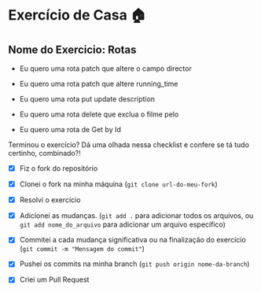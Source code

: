 # Exercício de Casa 🏠 

## Nome do Exercicio: Rotas

- Eu quero uma rota patch que altere o campo director

- Eu quero uma rota patch que altere running_time

- Eu quero uma rota put update description

- Eu quero uma rota delete que exclua o filme pelo

- Eu quero uma rota de Get by Id

Terminou o exercício? Dá uma olhada nessa checklist e confere se tá tudo certinho, combinado?!

- [x] Fiz o fork do repositório

- [x] Clonei o fork na minha máquina (`git clone url-do-meu-fork`)

- [x] Resolvi o exercício

- [x] Adicionei as mudanças. (`git add .` para adicionar todos os arquivos, ou `git add nome_do_arquivo` para adicionar um arquivo específico)

- [x] Commitei a cada mudança significativa ou na finalização do exercício (`git commit -m "Mensagem do commit"`)

- [x] Pushei os commits na minha branch (`git push origin nome-da-branch`)

- [x] Criei um Pull Request